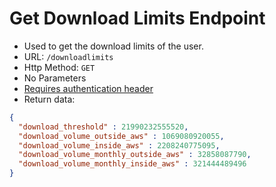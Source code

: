 Get Download Limits Endpoint
============================
- Used to get the download limits of the user.
- URL: `/downloadlimits`
- Http Method: `GET`
- No Parameters
- [Requires authentication header](AUTHENTICATION.md)
- Return data:
```json
{
  "download_threshold" : 21990232555520,
  "download_volume_outside_aws" : 1069080920055,
  "download_volume_inside_aws" : 2208240775095,
  "download_volume_monthly_outside_aws" : 32858087790,
  "download_volume_monthly_inside_aws" : 321444489496
}
```